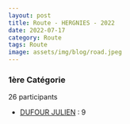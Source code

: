 ```yaml
---
layout: post
title: Route - HERGNIES - 2022
date: 2022-07-17
category: Route
tags: Route
image: assets/img/blog/road.jpeg
---
```


### 1ère Catégorie
26 participants
- [DUFOUR JULIEN](https://teamspecializedlille.cc/coureurs/dufourjulien) : 9
